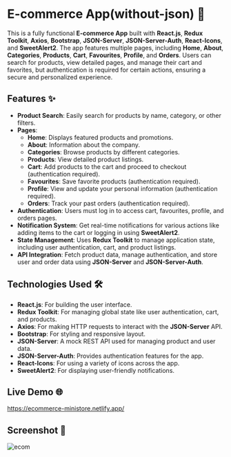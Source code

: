 # E-commerce App(without-json) 🛒  

This is a fully functional **E-commerce App** built with **React.js**, **Redux Toolkit**, **Axios**, **Bootstrap**, **JSON-Server**, **JSON-Server-Auth**, **React-Icons**, and **SweetAlert2**. The app features multiple pages, including **Home**, **About**, **Categories**, **Products**, **Cart**, **Favourites**, **Profile**, and **Orders**. Users can search for products, view detailed pages, and manage their cart and favorites, but authentication is required for certain actions, ensuring a secure and personalized experience.

## Features ✨  

- **Product Search**: Easily search for products by name, category, or other filters.  
- **Pages**:  
  - **Home**: Displays featured products and promotions.  
  - **About**: Information about the company.  
  - **Categories**: Browse products by different categories.  
  - **Products**: View detailed product listings.  
  - **Cart**: Add products to the cart and proceed to checkout (authentication required).  
  - **Favourites**: Save favorite products (authentication required).  
  - **Profile**: View and update your personal information (authentication required).  
  - **Orders**: Track your past orders (authentication required).  
- **Authentication**: Users must log in to access cart, favourites, profile, and orders pages.  
- **Notification System**: Get real-time notifications for various actions like adding items to the cart or logging in using **SweetAlert2**.  
- **State Management**: Uses **Redux Toolkit** to manage application state, including user authentication, cart, and product listings.  
- **API Integration**: Fetch product data, manage authentication, and store user and order data using **JSON-Server** and **JSON-Server-Auth**.

## Technologies Used 🛠️  

- **React.js**: For building the user interface.  
- **Redux Toolkit**: For managing global state like user authentication, cart, and products.  
- **Axios**: For making HTTP requests to interact with the **JSON-Server** API.  
- **Bootstrap**: For styling and responsive layout.  
- **JSON-Server**: A mock REST API used for managing product and user data.  
- **JSON-Server-Auth**: Provides authentication features for the app.  
- **React-Icons**: For using a variety of icons across the app.  
- **SweetAlert2**: For displaying user-friendly notifications.

## Live Demo 🌐  
https://ecommerce-ministore.netlify.app/

## Screenshot 📸  
![ecom](https://github.com/user-attachments/assets/d74a29c8-2b3e-49e0-8d89-963c0015e428)